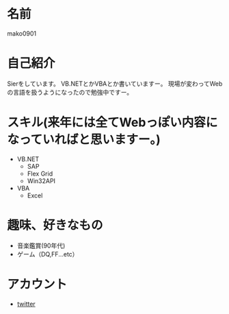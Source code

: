 # 名前
mako0901

# 自己紹介
Sierをしています。
VB.NETとかVBAとか書いていますー。
現場が変わってWebの言語を扱うようになったので勉強中ですー。

# スキル(来年には全てWebっぽい内容になっていればと思いますー。)
* VB.NET
  * SAP
  * Flex Grid
  * Win32API
* VBA
  * Excel

# 趣味、好きなもの
* 音楽鑑賞(90年代)
* ゲーム（DQ,FF...etc）

# アカウント
- [twitter](https://twitter.com/wEdAwVM79H13oBY)
